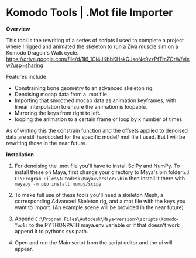 
# Komodo Tools | .Mot file Importer

**Overview**


This tool is the rewriting of a series of scripts I used to complete a project where I rigged and animated the skeleton to run a Ziva muscle sim on a Komodo Dragon's Walk cycle. https://drive.google.com/file/d/1I6_1Ci4JKbbKHskQJsoNe9vzPfTmZOrW/view?usp=sharing 

Features include
  - Constraining bone geometry to an advanced skeleton rig.
  - Denoising  mocap data from a .mot file
  - Importing that smoothed mocap data as animation keyframes, with linear interpolation to ensure the animation is loopable. 
  - Mirroring the keys from right to left. 
  - looping the animation to a certain frame or  loop by  x number of times. 

As of writing this the constrain function and the offsets applied to denoised data are still hardcoded for the specific model/ mot file I used.  But I will be rewriting those in the near future.

**Installation**

  1. For denoising the .mot file you'll have to install SciPy and NumPy. To install these on Maya, first  change your directory to Maya's bin folder:`cd C:\Program Files\Autodesk\Maya<version>\bin` then install it there with `mayapy -m pip install numpy/scipy`

  2. To make full use of these tools you'll need a skeleton Mesh, a corresponding Advanced Skeleton rig, and a mot file with the keys you want to import. (An example scene will be provided in the near future)
   
  3. Append  `C:\Program Files\Autodesk\Maya<version>\scripts\Komodo-Tools`  to  the PYTHONPATH maya.env variable or if that doesn't work append it to pythons sys.path. 

  4. Open and run the Main script from the script editor and the ui will appear. 

